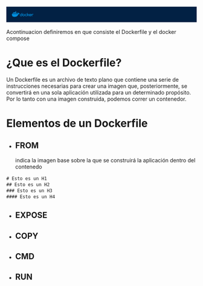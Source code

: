 
![docker.png](../Images/docker.png)


Acontinuacion definiremos en que consiste el Dockerfile y el docker compose

# ¿Que es el Dockerfile?

Un Dockerfile es un archivo de texto plano que contiene una serie de instrucciones necesarias para crear una imagen que, posteriormente, se convertirá en una sola aplicación utilizada para un determinado propósito. Por lo tanto con una imagen construida, podemos correr un contenedor.


# Elementos de un Dockerfile
-  ## FROM
 	indica la imagen base sobre la que se construirá la aplicación dentro del contenedo
    
```plain
# Esto es un H1
## Esto es un H2
### Esto es un H3
#### Esto es un H4

```
-  ## EXPOSE
-  ## COPY
-  ## CMD
-  ## RUN



